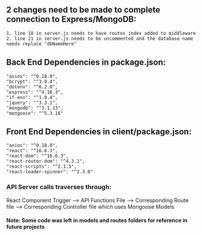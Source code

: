 <h2> 2 changes need to be made to complete connection to Express/MongoDB:</h2>

    1. line 18 in server.js needs to have routes index added to middleware
    2. line 21 in server.js needs to be uncommented and the database name needs replace "dbNameHere"

<h2>Back End Dependencies in package.json:</h2>

    "axios": "^0.18.0",
    "bcrypt": "^3.0.4",
    "dotenv": "^6.2.0",
    "express": "^4.16.3",
    "if-env": "^1.0.4",
    "jquery": "^3.3.1",
    "mongodb": "^3.1.13",
    "mongoose": "^5.3.16"
    
<h2>Front End Dependencies in client/package.json:</h2>

    "axios": "^0.18.0",
    "react": "^16.6.3",
    "react-dom": "^16.6.3",
    "react-router-dom": "^4.3.1",
    "react-scripts": "^2.1.5",
    "react-loader-spinner": "^2.3.0"
    
<h3>API Server calls traverses through:</h3>
React Component Trigger --> API Functions File --> Corresponding Route file --> Corresponding Controller file which uses Mongoose Models


<h4>Note: Some code was left in models and routes folders for reference in future projects</h4>
